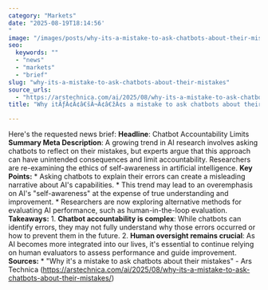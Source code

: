 ```yaml
---
category: "Markets"
date: "2025-08-19T18:14:56'"
image: "/images/posts/why-its-a-mistake-to-ask-chatbots-about-their-mistakes.jpg"
seo:
  keywords: ""
  - "news"
  - "markets"
  - "brief"
slug: "why-its-a-mistake-to-ask-chatbots-about-their-mistakes"
source_urls:
  - "https://arstechnica.com/ai/2025/08/why-its-a-mistake-to-ask-chatbots-about-their-mistakes/"
title: "Why itÃƒÂ¢Ã¢â€šÂ¬Ã¢â€žÂ¢s a mistake to ask chatbots about their mistakes"

---
```


Here's the requested news brief:  **Headline**: Chatbot Accountability Limits  **Summary Meta Description**: A growing trend in AI research involves asking chatbots to reflect on their mistakes, but experts argue that this approach can have unintended consequences and limit accountability. Researchers are re-examining the ethics of self-awareness in artificial intelligence.  **Key Points:**  * Asking chatbots to explain their errors can create a misleading narrative about AI's capabilities. * This trend may lead to an overemphasis on AI's "self-awareness" at the expense of true understanding and improvement. * Researchers are now exploring alternative methods for evaluating AI performance, such as human-in-the-loop evaluation.  **Takeaways:**  1. **Chatbot accountability is complex**: While chatbots can identify errors, they may not fully understand why those errors occurred or how to prevent them in the future. 2. **Human oversight remains crucial**: As AI becomes more integrated into our lives, it's essential to continue relying on human evaluators to assess performance and guide improvement.  **Sources:**  * "Why it's a mistake to ask chatbots about their mistakes" - Ars Technica (https://arstechnica.com/ai/2025/08/why-its-a-mistake-to-ask-chatbots-about-their-mistakes/)